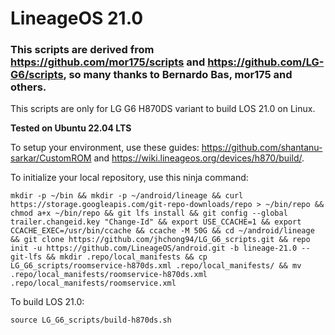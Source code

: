 # LineageOS 21.0

### This scripts are derived from https://github.com/mor175/scripts and https://github.com/LG-G6/scripts, so many thanks to Bernardo Bas, mor175 and others.

This scripts are only for LG G6 H870DS variant to build LOS 21.0 on Linux.

**Tested on Ubuntu 22.04 LTS**

To setup your environment, use these guides: https://github.com/shantanu-sarkar/CustomROM and https://wiki.lineageos.org/devices/h870/build/.

To initialize your local repository, use this ninja command:

```Shell
mkdir -p ~/bin && mkdir -p ~/android/lineage && curl https://storage.googleapis.com/git-repo-downloads/repo > ~/bin/repo && chmod a+x ~/bin/repo && git lfs install && git config --global trailer.changeid.key "Change-Id" && export USE_CCACHE=1 && export CCACHE_EXEC=/usr/bin/ccache && ccache -M 50G && cd ~/android/lineage && git clone https://github.com/jhchong94/LG_G6_scripts.git && repo init -u https://github.com/LineageOS/android.git -b lineage-21.0 --git-lfs && mkdir .repo/local_manifests && cp LG_G6_scripts/roomservice-h870ds.xml .repo/local_manifests/ && mv .repo/local_manifests/roomservice-h870ds.xml .repo/local_manifests/roomservice.xml
```

To build LOS 21.0:

```Shell
source LG_G6_scripts/build-h870ds.sh
```
